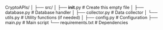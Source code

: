 CryptoAPIs/
│
├── src/
│   ├── __init__.py           # Create this empty file
│   ├── database.py           # Database handler
│   ├── collector.py          # Data collector
│   └── utils.py              # Utility functions (if needed)
│
├── config.py                 # Configuration
├── main.py                   # Main script
└── requirements.txt          # Dependencies